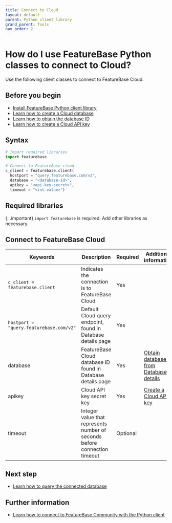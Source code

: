 ```yaml
---
title: Connect to Cloud
layout: default
parent: Python client library
grand_parent: Tools
nav_order: 2
---
```


# How do I use FeatureBase Python classes to connect to Cloud?

Use the following client classes to connect to FeatureBase Cloud.

## Before you begin

* [Install FeatureBase Python client library](/docs/tools/python-client-library/python-client-install)
* [Learn how to create a Cloud database](/docs/cloud/cloud-databases/cloud-db-manage)
* [Learn how to obtain the database ID](/docs/cloud/cloud-databases/cloud-db-details)
* [Learn how to create a Cloud API key](/docs/cloud/cloud-authentication/cloud-auth-create-key)

## Syntax

```py
# Import required libraries
import featurebase

# Connect to FeatureBase cloud
c_client = featurebase.client(
  hostport = "query.featurebase.com/v2",
  database = "<database-id>",
  apikey = "<api-key-secret>",
  timeout = "<int-value>")
```

## Required libraries

{: .important}
`import featurebase` is required. Add other libraries as necessary.

## Connect to FeatureBase Cloud

| Keywords | Description | Required | Additional information |
|---|---|---|---|
| `c_client = featurebase.client` | Indicates the connection is to FeatureBase Cloud | Yes |  |
| `hostport = "query.featurebase.com/v2"` | Default Cloud query endpoint, found in Database details page | Yes |  |
| database | FeatureBase Cloud database ID found in Database details page | Yes | [Obtain database ID from Database details](/docs/cloud/cloud-databases/cloud-db-details) |
| apikey | Cloud API key secret key | Yes | [Create a Cloud API key](/docs/cloud/cloud-authentication/cloud-auth-create-key) |
| timeout | Integer value that represents number of seconds before connection timeout | Optional |  |

## Next step

* [Learn how to query the connected database](/docs/tools/python-client-library/python-client-query)

## Further information

* [Learn how to connect to FeatureBase Community with the Python client](/docs/tools/python-client-library/python-client-connect-community)
